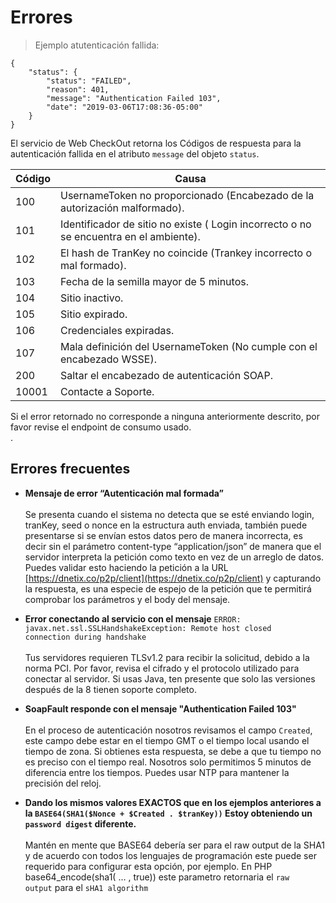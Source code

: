 # Errores

>Ejemplo atutenticación fallida:

```shell
{
    "status": {
        "status": "FAILED",
        "reason": 401,
        "message": "Authentication Failed 103",
        "date": "2019-03-06T17:08:36-05:00"
    }
}
```

El servicio de Web CheckOut retorna los Códigos de respuesta para la autenticación fallida en el atributo <code>message</code> del objeto <code>status</code>.

Código | Causa
---------- | -------
100 | UsernameToken no proporcionado (Encabezado de la autorización malformado).
101 | Identificador de sitio no existe ( Login incorrecto o no se encuentra en el ambiente).
102 | El hash de TranKey no coincide (Trankey incorrecto o mal formado).
103 | Fecha de la semilla mayor de 5 minutos.
104 | Sitio inactivo.
105 | Sitio expirado.
106 | Credenciales expiradas.
107 | Mala definición del UsernameToken (No cumple con el encabezado WSSE).
200 | Saltar el encabezado de autenticación SOAP.
10001 | Contacte a Soporte.

<aside class="warning">
Si el error retornado no corresponde a ninguna anteriormente descrito, por favor revise el endpoint de consumo usado.
</aside>.

## Errores frecuentes

* **Mensaje de error “Autenticación mal formada”** <br><br>
Se presenta cuando el sistema no detecta que se esté enviando login, tranKey, seed o nonce en la estructura auth enviada, también puede presentarse si se envían estos datos pero de manera incorrecta, es decir sin el parámetro content-type “application/json” de manera que el servidor interpreta la petición como texto en vez de un arreglo de datos.
Puedes validar esto haciendo la petición a la URL [https://dnetix.co/p2p/client](https://dnetix.co/p2p/client) y capturando la respuesta, es una especie de espejo de la petición que te permitirá comprobar los parámetros y el body del mensaje.

* **Error conectando al servicio con el mensaje** <code>ERROR: javax.net.ssl.SSLHandshakeException: Remote host closed connection during handshake</code> <br><br>
Tus servidores requieren TLSv1.2 para recibir la solicitud, debido a la norma PCI. Por favor, revisa el cifrado y el protocolo utilizado para conectar al servidor. Si usas Java, ten presente que solo las versiones después de la 8 tienen soporte completo.

* **SoapFault responde con el mensaje "Authentication Failed 103"** <br><br> 
En el proceso de autenticación nosotros revisamos el campo <code>Created</code>, este campo debe estar en el tiempo GMT o el tiempo local usando el tiempo de zona. Si obtienes esta respuesta, se debe a que tu tiempo no es preciso con el tiempo real. Nosotros solo permitimos 5 minutos de diferencia entre los tiempos.
Puedes usar NTP para mantener la precisión del reloj. 

* **Dando los mismos valores EXACTOS que en los ejemplos anteriores a la <code>BASE64(SHA1($Nonce + $Created . $tranKey))</code> Estoy obteniendo un <code>password digest</code> diferente.** <br><br> 
Mantén en mente que BASE64 debería ser para el raw output  de la SHA1 y de acuerdo con todos los lenguajes de programación este puede ser requerido para configurar esta opción, por ejemplo.
En PHP base64_encode(sha1( … , true)) este parametro retornaria el <code>raw output</code> para el <code>sHA1 algorithm</code>